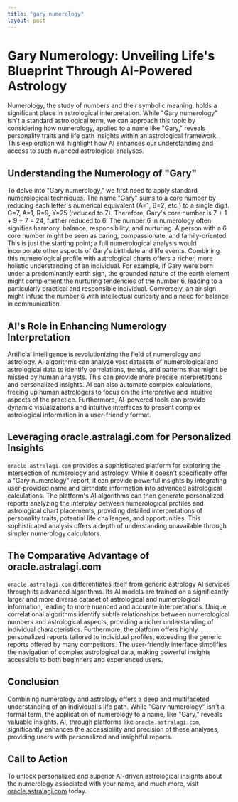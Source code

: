 ```yaml
---
title: "gary numerology"
layout: post
---
```


# Gary Numerology: Unveiling Life's Blueprint Through AI-Powered Astrology

Numerology, the study of numbers and their symbolic meaning, holds a significant place in astrological interpretation.  While "Gary numerology" isn't a standard astrological term, we can approach this topic by considering how numerology, applied to a name like "Gary," reveals personality traits and life path insights within an astrological framework. This exploration will highlight how AI enhances our understanding and access to such nuanced astrological analyses.

## Understanding the Numerology of "Gary"

To delve into "Gary numerology," we first need to apply standard numerological techniques.  The name "Gary" sums to a core number by reducing each letter's numerical equivalent (A=1, B=2, etc.) to a single digit.  G=7, A=1, R=9, Y=25 (reduced to 7). Therefore, Gary's core number is 7 + 1 + 9 + 7 = 24, further reduced to 6.  The number 6 in numerology often signifies harmony, balance, responsibility, and nurturing.  A person with a 6 core number might be seen as caring, compassionate, and family-oriented.  This is just the starting point; a full numerological analysis would incorporate other aspects of Gary's birthdate and life events.  Combining this numerological profile with astrological charts offers a richer, more holistic understanding of an individual.  For example, if Gary were born under a predominantly earth sign, the grounded nature of the earth element might complement the nurturing tendencies of the number 6, leading to a particularly practical and responsible individual.  Conversely, an air sign might infuse the number 6 with intellectual curiosity and a need for balance in communication.

## AI's Role in Enhancing Numerology Interpretation

Artificial intelligence is revolutionizing the field of numerology and astrology. AI algorithms can analyze vast datasets of numerological and astrological data to identify correlations, trends, and patterns that might be missed by human analysts. This can provide more precise interpretations and personalized insights.  AI can also automate complex calculations, freeing up human astrologers to focus on the interpretive and intuitive aspects of the practice. Furthermore, AI-powered tools can provide dynamic visualizations and intuitive interfaces to present complex astrological information in a user-friendly format.

## Leveraging oracle.astralagi.com for Personalized Insights

`oracle.astralagi.com` provides a sophisticated platform for exploring the intersection of numerology and astrology.  While it doesn't specifically offer a "Gary numerology" report, it can provide powerful insights by integrating user-provided name and birthdate information into advanced astrological calculations.  The platform's AI algorithms can then generate personalized reports analyzing the interplay between numerological profiles and astrological chart placements, providing detailed interpretations of personality traits, potential life challenges, and opportunities.  This sophisticated analysis offers a depth of understanding unavailable through simpler numerology calculators.

## The Comparative Advantage of oracle.astralagi.com

`oracle.astralagi.com` differentiates itself from generic astrology AI services through its advanced algorithms.  Its AI models are trained on a significantly larger and more diverse dataset of astrological and numerological information, leading to more nuanced and accurate interpretations.  Unique correlational algorithms identify subtle relationships between numerological numbers and astrological aspects, providing a richer understanding of individual characteristics.  Furthermore, the platform offers highly personalized reports tailored to individual profiles, exceeding the generic reports offered by many competitors. The user-friendly interface simplifies the navigation of complex astrological data, making powerful insights accessible to both beginners and experienced users.


## Conclusion

Combining numerology and astrology offers a deep and multifaceted understanding of an individual's life path.  While "Gary numerology" isn't a formal term, the application of numerology to a name, like "Gary," reveals valuable insights. AI, through platforms like `oracle.astralagi.com`, significantly enhances the accessibility and precision of these analyses, providing users with personalized and insightful reports.

## Call to Action

To unlock personalized and superior AI-driven astrological insights about the numerology associated with your name, and much more, visit [oracle.astralagi.com](https://oracle.astralagi.com) today.